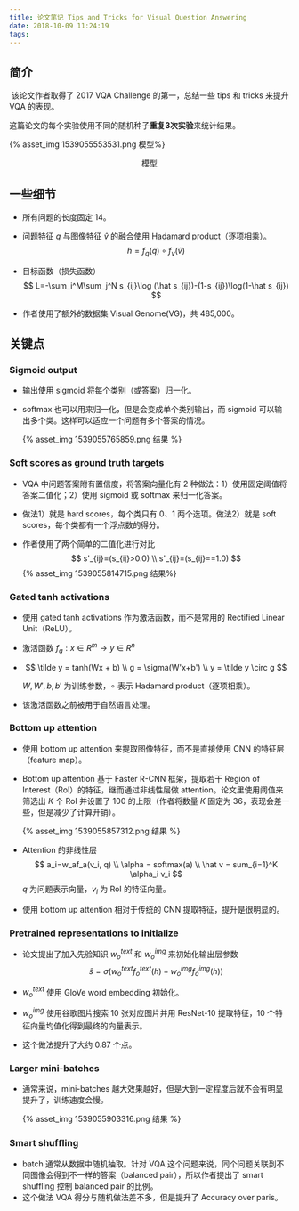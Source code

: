 ```yaml
---
title: 论文笔记 Tips and Tricks for Visual Question Answering
date: 2018-10-09 11:24:19
tags:
---
```


## 简介

​	该论文作者取得了 2017 VQA Challenge 的第一，总结一些 tips 和 tricks 来提升 VQA 的表现。

​	这篇论文的每个实验使用不同的随机种子**重复3次实验**来统计结果。

{% asset_img 1539055553531.png 模型%}

<center>模型</center>

## 一些细节

- 所有问题的长度固定 14。

- 问题特征 $q$ 与图像特征 $\hat v$ 的融合使用 Hadamard product（逐项相乘）。
  $$
  h = f_q(q) \circ f_v(\hat v)
  $$

- 目标函数（损失函数）
  $$
  L=-\sum_i^M\sum_j^N s_{ij}\log (\hat s_{ij})-(1-s_{ij})\log(1-\hat s_{ij})
  $$

- 作者使用了额外的数据集 Visual Genome(VG)，共 485,000。



## 关键点

### Sigmoid output

- 输出使用 sigmoid 将每个类别（或答案）归一化。

- softmax 也可以用来归一化，但是会变成单个类别输出，而 sigmoid 可以输出多个类。这样可以适应一个问题有多个答案的情况。

  {% asset_img 1539055765859.png 结果 %}




### Soft scores as ground truth targets

- VQA 中问题答案附有置信度，将答案向量化有 2 种做法：1）使用固定阈值将答案二值化；2）使用 sigmoid 或 softmax 来归一化答案。

- 做法1）就是 hard scores，每个类只有 0、1 两个选项。做法2）就是 soft scores，每个类都有一个浮点数的得分。

- 作者使用了两个简单的二值化进行对比
  $$
  s'_{ij}=(s_{ij}>0.0) \\
  s'_{ij}=(s_{ij}==1.0)
  $$
  {% asset_img 1539055814715.png 结果%}




### Gated tanh activations

- 使用 gated tanh activations 作为激活函数，而不是常用的 Rectified Linear Unit（ReLU）。

- 激活函数 $f_a: x \in R^m \rightarrow y \in R^n$

- $$
  \tilde y = tanh(Wx + b) \\
  g = \sigma(W'x+b') \\
  y = \tilde y \circ g
  $$

  $W,W',b,b'$ 为训练参数，$\circ$ 表示 Hadamard product（逐项相乘）。

- 该激活函数之前被用于自然语言处理。

 

### Bottom up attention

- 使用 bottom up attention 来提取图像特征，而不是直接使用 CNN 的特征层（feature map）。

- Bottom up attention 基于 Faster R-CNN 框架，提取若干 Region of Interest（RoI）的特征，继而通过非线性层做 attention。论文里使用阈值来筛选出 $K$ 个 RoI 并设置了 100 的上限（作者将数量 $K$ 固定为 36，表现会差一些，但是减少了计算开销）。

  {% asset_img 1539055857312.png 结果 %}

- Attention 的非线性层
  $$
  a_i=w_af_a(v_i, q) \\
  \alpha = softmax(a) \\
  \hat v = sum_{i=1}^K \alpha_i v_i
  $$
  $q$ 为问题表示向量，$v_i$ 为 RoI 的特征向量。

- 使用 bottom up attention 相对于传统的 CNN 提取特征，提升是很明显的。

 

### Pretrained representations to initialize

- 论文提出了加入先验知识 $w_o^{text}$ 和 $w_o^{img}$ 来初始化输出层参数
  $$
  \hat s = \sigma(w_o^{text}f_o^{text}(h)+w_o^{img}f_o^{img}(h))
  $$

- $w_o^{text}$ 使用 GloVe word embedding 初始化。

- $w_o^{img}$  使用谷歌图片搜索 10 张对应图片并用 ResNet-10 提取特征，10 个特征向量均值化得到最终的向量表示。 

- 这个做法提升了大约 0.87 个点。



### Larger mini-batches

- 通常来说，mini-batches 越大效果越好，但是大到一定程度后就不会有明显提升了，训练速度会慢。

  {% asset_img 1539055903316.png 结果 %}

 

### Smart shufﬂing

- batch 通常从数据中随机抽取。针对 VQA 这个问题来说，同个问题关联到不同图像会得到不一样的答案（balanced pair），所以作者提出了 smart shuffling 控制 balanced pair 的比例。
- 这个做法 VQA 得分与随机做法差不多，但是提升了 Accuracy over paris。

 